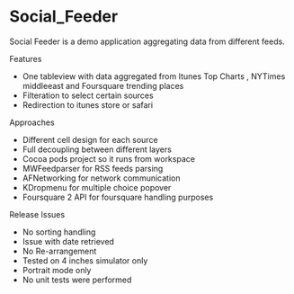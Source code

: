Social_Feeder
=============
Social Feeder is a demo application aggregating data from different feeds.

Features
- One tableview with data aggregated from Itunes Top Charts , NYTimes middleeast and Foursquare trending places
- Filteration to select certain sources
- Redirection to itunes store or safari 

Approaches 
- Different cell design for each source
- Full decoupling between different layers
- Cocoa pods project so it runs from workspace
- MWFeedparser for RSS feeds parsing
- AFNetworking for network communication
- KDropmenu for multiple choice popover 
- Foursquare 2 API for foursquare handling  purposes 


Release Issues
- No sorting handling 
- Issue with date retrieved 
- No Re-arrangement 
- Tested on 4 inches simulator only
- Portrait mode only 
- No unit tests were performed 
